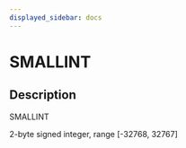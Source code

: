 ```yaml
---
displayed_sidebar: docs
---
```


# SMALLINT

## Description

SMALLINT

2-byte signed integer, range [-32768, 32767]
